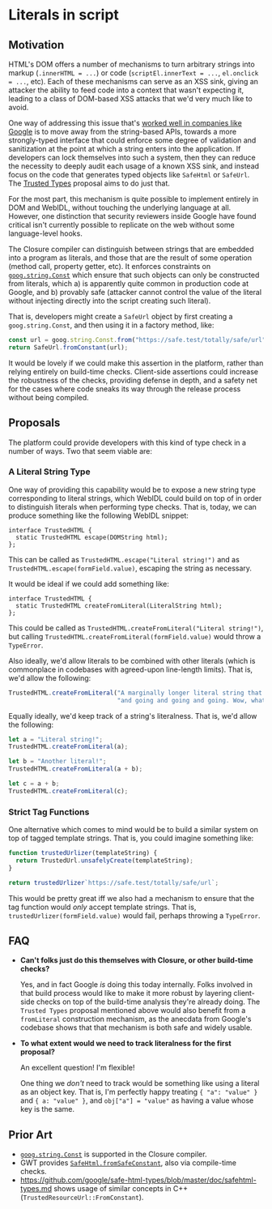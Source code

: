 # Literals in script

## Motivation

HTML's DOM offers a number of mechanisms to turn arbitrary strings into markup (`.innerHTML = ...`) or code
(`scriptEl.innerText = ...`, `el.onclick = ...`, etc). Each of these mechanisms can serve as an XSS sink,
giving an attacker the ability to feed code into a context that wasn't expecting it, leading to a class of
DOM-based XSS attacks that we'd very much like to avoid.

One way of addressing this issue that's [worked well in companies like
Google](https://research.google.com/pubs/pub42934.html) is to move away from the string-based APIs, towards
a more strongly-typed interface that could enforce some degree of validation and sanitization at the point
at which a string enters into the application. If developers can lock themselves into such a system, then
they can reduce the necessity to deeply audit each usage of a known XSS sink, and instead focus on the code
that generates typed objects like `SafeHtml` or `SafeUrl`. The
[Trusted Types](https://github.com/mikewest/trusted-types) proposal aims to do just that.

For the most part, this mechanism is quite possible to implement entirely in DOM and WebIDL, without
touching the underlying language at all. However, one distinction that security reviewers inside Google
have found critical isn't currently possible to replicate on the web without some language-level hooks.

The Closure compiler can distinguish between strings that are embedded into a program as literals, and
those that are the result of some operation (method call, property getter, etc). It enforces constraints
on [`goog.string.Const`](https://google.github.io/closure-library/api/goog.string.Const.html) which ensure
that such objects can only be constructed from literals, which a) is apparently quite common in production
code at Google, and b) provably safe (attacker cannot control the value of the literal without injecting
directly into the script creating such literal).

That is, developers might create a `SafeUrl` object by first creating a `goog.string.Const`, and then using
it in a factory method, like:

```js
const url = goog.string.Const.from("https://safe.test/totally/safe/url");
return SafeUrl.fromConstant(url);
```

It would be lovely if we could make this assertion in the platform, rather than relying entirely on
build-time checks. Client-side assertions could increase the robustness of the checks, providing
defense in depth, and a safety net for the cases where code sneaks its way through the release
process without being compiled.

## Proposals

The platform could provide developers with this kind of type check in a number of ways. Two that
seem viable are:

### A Literal String Type

One way of providing this capability would be to expose a new string type corresponding to literal
strings, which WebIDL could build on top of in order to distinguish literals when performing type
checks. That is, today, we can produce something like the following WebIDL snippet:

```
interface TrustedHTML {
  static TrustedHTML escape(DOMString html);
};
```

This can be called as `TrustedHTML.escape("Literal string!")` and as
`TrustedHTML.escape(formField.value)`, escaping the string as necessary.

It would be ideal if we could add something like:

```
interface TrustedHTML {
  static TrustedHTML createFromLiteral(LiteralString html);
};
```

This could be called as `TrustedHTML.createFromLiteral("Literal string!")`, but calling
`TrustedHTML.createFromLiteral(formField.value)` would throw a `TypeError`.

Also ideally, we'd allow literals to be combined with other literals (which is commonplace
in codebases with agreed-upon line-length limits). That is, we'd allow the following:

```js
TrustedHTML.createFromLiteral("A marginally longer literal string that seems to keep going " +
                              "and going and going and going. Wow, what a long string.");
```

Equally ideally, we'd keep track of a string's literalness. That is, we'd allow the following:

```js
let a = "Literal string!";
TrustedHTML.createFromLiteral(a);

let b = "Another literal!";
TrustedHTML.createFromLiteral(a + b);

let c = a + b;
TrustedHTML.createFromLiteral(c);
```

### Strict Tag Functions

One alternative which comes to mind would be to build a similar system on top of tagged template
strings. That is, you could imagine something like:

```js
function trustedUrlizer(templateString) {
  return TrustedUrl.unsafelyCreate(templateString);
}

return trustedUrlizer`https://safe.test/totally/safe/url`;
```

This would be pretty great iff we also had a mechanism to ensure that the tag function would _only_
accept template strings. That is, `trustedUrlizer(formField.value)` would fail, perhaps throwing a
`TypeError`.

## FAQ

*   __Can't folks just do this themselves with Closure, or other build-time checks?__

    Yes, and in fact Google _is_ doing this today internally. Folks involved in that build process
    would like to make it more robust by layering client-side checks on top of the build-time
    analysis they're already doing. The `Trusted Types` proposal mentioned above would also benefit
    from a `fromLiteral` construction mechanism, as the anecdata from Google's codebase shows that
    that mechanism is both safe and widely usable.

*   __To what extent would we need to track literalness for the first proposal?__

    An excellent question! I'm flexible!

    One thing we _don't_ need to track would be something like using a literal as an object key.
    That is, I'm perfectly happy treating `{ "a": "value" }` and `{ a: "value" }`, and
    `obj["a"] = "value"` as having a value whose key is the same.

## Prior Art

*   [`goog.string.Const`](https://google.github.io/closure-library/api/goog.string.Const.html) is
    supported in the Closure compiler.
*   GWT provides [`SafeHtml.fromSafeConstant`](http://www.gwtproject.org/javadoc/latest/com/google/gwt/safehtml/shared/SafeHtmlUtils.html#fromSafeConstant-java.lang.String-), also via compile-time checks.
*   https://github.com/google/safe-html-types/blob/master/doc/safehtml-types.md shows usage of similar
    concepts in C++ (`TrustedResourceUrl::FromConstant`).
